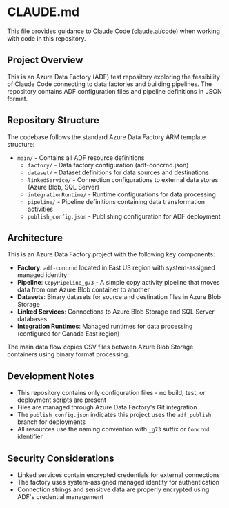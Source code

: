 # CLAUDE.md

This file provides guidance to Claude Code (claude.ai/code) when working with code in this repository.

## Project Overview

This is an Azure Data Factory (ADF) test repository exploring the feasibility of Claude Code connecting to data factories and building pipelines. The repository contains ADF configuration files and pipeline definitions in JSON format.

## Repository Structure

The codebase follows the standard Azure Data Factory ARM template structure:

- `main/` - Contains all ADF resource definitions
  - `factory/` - Data factory configuration (adf-concrnd.json)
  - `dataset/` - Dataset definitions for data sources and destinations
  - `linkedService/` - Connection configurations to external data stores (Azure Blob, SQL Server)
  - `integrationRuntime/` - Runtime configurations for data processing
  - `pipeline/` - Pipeline definitions containing data transformation activities
  - `publish_config.json` - Publishing configuration for ADF deployment

## Architecture

This is an Azure Data Factory project with the following key components:

- **Factory**: `adf-concrnd` located in East US region with system-assigned managed identity
- **Pipeline**: `CopyPipeline_g73` - A simple copy activity pipeline that moves data from one Azure Blob container to another
- **Datasets**: Binary datasets for source and destination files in Azure Blob Storage
- **Linked Services**: Connections to Azure Blob Storage and SQL Server databases
- **Integration Runtimes**: Managed runtimes for data processing (configured for Canada East region)

The main data flow copies CSV files between Azure Blob Storage containers using binary format processing.

## Development Notes

- This repository contains only configuration files - no build, test, or deployment scripts are present
- Files are managed through Azure Data Factory's Git integration
- The `publish_config.json` indicates this project uses the `adf_publish` branch for deployments
- All resources use the naming convention with `_g73` suffix or `Concrnd` identifier

## Security Considerations

- Linked services contain encrypted credentials for external connections
- The factory uses system-assigned managed identity for authentication
- Connection strings and sensitive data are properly encrypted using ADF's credential management